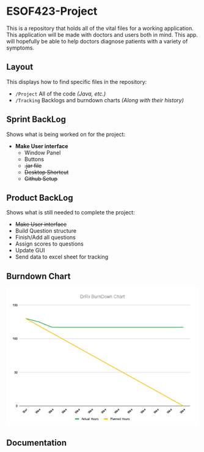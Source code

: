 # ESOF423-Project

This is a repository that holds all of the vital files for a working application. This application will be made with doctors and users both in mind. This app. will hopefully be able to help doctors diagnose patients with a variety of symptoms.

## Layout

This displays how to find specific files in the repository:

  * `/Project` All of the code *(Java, etc.)*
  * `/Tracking` Backlogs and burndown charts *(Along with their history)*
  
## Sprint BackLog

Shows what is being worked on for the project:

 - **Make User interface**
   - Window Panel
   - Buttons
   - ~~.jar file~~
   - ~~Desktop Shortcut~~
   - ~~Github Setup~~

## Product BackLog

Shows what is still needed to complete the project:

 * ~~Make User interface~~
 * Build Question structure
 * Finish/Add all questions
 * Assign scores to questions
 * Update GUI
 * Send data to excel sheet for tracking
 
## Burndown Chart

![Chart that shows hours completed vs projected hours](/Tracking/BurnDownChart2.png?raw=true "Burndown chart")

## Documentation
 
 
